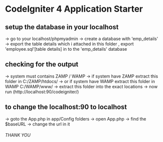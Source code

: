 # CodeIgniter 4 Application Starter

## setup the database in your localhost

-> go to your localhost/phpmyadmin
-> create a database with 'emp_details'
-> export the table details which i attached in this folder , export 'employee.sql'[table details] in to the 'emp_details' database

## checking for the output

-> system must contains ZAMP / WAMP 
-> if system have ZAMP extract this folder in C:/ZAMP/htdocs/
-> or if system have WAMP extract this folder in WAMP C:/WAMP/www/
-> extract this folder into the exact locations
-> now run (http://localhost:90/codeigniter/)

## to change the localhost:90 to localhost

-> goto the App.php in app/Config folders
-> open App.php
-> find the $baseURL 
-> change the url in it


###### THANK YOU ##########